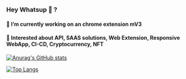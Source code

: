 ### Hey Whatsup 👋 ? 

#### 🔭 I’m currently working on an chrome extension mV3

#### 💬 Interested about API, SAAS solutions, Web Extension, Responsive WebApp, CI-CD, Cryptocurrency, NFT

[![Anurag's GitHub stats](https://github-readme-stats.vercel.app/api?username=leoyd)](https://github.com/anuraghazra/github-readme-stats)


[![Top Langs](https://github-readme-stats.vercel.app/api/top-langs/?username=leoyd&layout=compact)](https://github.com/anuraghazra/github-readme-stats)

<!--
**leoyd/leoyd** is a ✨ _special_ ✨ repository because its `README.md` (this file) appears on your GitHub profile.

Here are some ideas to get you started:

- 🔭 I’m currently working on ...
- 🌱 I’m currently learning ...
- 👯 I’m looking to collaborate on ...
- 🤔 I’m looking for help with ...
- 💬 Ask me about ...
- 📫 How to reach me: ...
- 😄 Pronouns: ...
- ⚡ Fun fact: ...
-->
